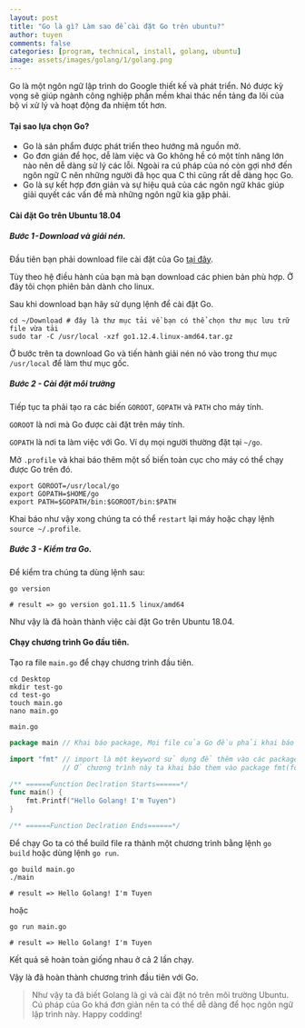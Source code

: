 ```yaml
---
layout: post
title: "Go là gì? Làm sao để cài đặt Go trên ubuntu?"
author: tuyen
comments: false
categories: [program, technical, install, golang, ubuntu]
image: assets/images/golang/1/golang.png
---
```


Go là một ngôn ngữ lập trình do Google thiết kế và phát triển. Nó được kỳ vọng sẽ giúp ngành công nghiệp phần mềm khai thác nền tảng đa lõi của bộ vi xử lý và hoạt động đa nhiệm tốt hơn.

#### Tại sao lựa chọn Go?

- Go là sản phẩm được phát triển theo hướng mã nguồn mở.
- Go đơn giản để học, dễ làm việc và Go không hề có một tính năng lớn nào nên dễ dàng sử lý các lỗi. Ngoài ra cú pháp của nó còn gợi nhớ đến ngôn ngữ C nên những người đã học qua C thì cũng rất dễ dàng học Go.
- Go là sự kết hợp đơn giản và sự hiệu quả của các ngôn ngữ khác giúp giải quyết các vấn đề mà những ngôn ngữ kia gặp phải.

#### Cài đặt Go trên Ubuntu 18.04

##### Bước 1 - Download và giải nén.

Đầu tiên bạn phải download file cài đặt của Go [tại đây](https://golang.org/dl/).

Tùy theo hệ điều hành của bạn mà bạn download các phien bản phù hợp. Ở đây tôi chọn phiên bản dành cho linux.

Sau khi download bạn hãy sử dụng lệnh để cài đặt Go.

```shell
cd ~/Download # đây là thư mục tải về bạn có thể chọn thư mục lưu trữ file vừa tải
sudo tar -C /usr/local -xzf go1.12.4.linux-amd64.tar.gz
```

Ở bước trên ta download Go và tiến hành giải nén nó vào trong thư mục `/usr/local` để làm thư mục gốc.

##### Bước 2 - Cài đặt môi trường

Tiếp tục ta phải tạo ra các biến `GOROOT`, `GOPATH` và `PATH` cho máy tính.

`GOROOT` là nơi mà Go được cài đặt trên máy tính.

`GOPATH` là nơi ta làm việc với Go. Ví dụ mọi người thường đặt tại `~/go`.

Mở `.profile` và khai báo thêm một số biến toàn cục cho máy có thể chạy được Go trên đó.

```shell
export GOROOT=/usr/local/go
export GOPATH=$HOME/go
export PATH=$GOPATH/bin:$GOROOT/bin:$PATH
```

Khai báo như vậy xong chúng ta có thể `restart` lại máy hoặc chạy lệnh `source ~/.profile`.

##### Bước 3 - Kiểm tra Go.

Để kiểm tra chúng ta dùng lệnh sau:

```shell
go version

# result => go version go1.11.5 linux/amd64
```

Như vậy là đã hoàn thành việc cài đặt Go trên Ubuntu 18.04.

#### Chạy chương trình Go đầu tiên.

Tạo ra file `main.go` để chạy chương trình đầu tiên.
```shell
cd Desktop
mkdir test-go
cd test-go
touch main.go
nano main.go
```

`main.go`
```go
package main // Khai báo package, Mọi file của Go đều phải khai báo ở đầu chương trình

import "fmt" // import là một keyword sử dụng để thêm vào các package khác cần được sử dụng.
             // Ở chương trình này ta khai báo them vào package fmt(format)

/** ======Function Declration Starts======*/
func main() {
    fmt.Printf("Hello Golang! I'm Tuyen")
}

/** ======Function Declration Ends======*/
```
Để chạy Go ta có thể build file ra thành một chương trình bằng lệnh `go build` hoặc dùng lệnh `go run`.

```shell
go build main.go
./main

# result => Hello Golang! I'm Tuyen
```

hoặc

```shell
go run main.go

# result => Hello Golang! I'm Tuyen
```

Kết quả sẽ hoàn toàn giống nhau ở cả 2 lần chạy.

Vậy là đã hoàn thành chương trình đầu tiên với Go.

>Như vậy ta đã biết Golang là gì và cài đặt nó trên môi trường Ubuntu. Cú pháp của Go khá đơn giản nên ta có thể dễ dàng để học ngôn ngữ lập trình này. Happy codding!